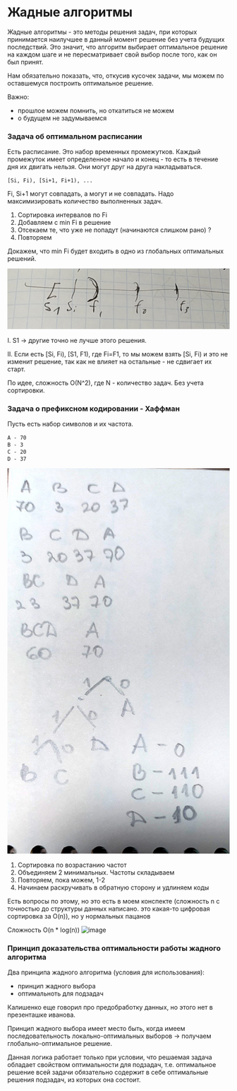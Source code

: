 # Жадные алгоритмы
Жадные алгоритмы - это методы решения задач, при которых принимается наилучшее в данный момент решение без учета будущих последствий. Это значит, что алгоритм выбирает оптимальное решение на каждом шаге и не пересматривает свой выбор после того, как он был принят.

Нам обязательно показать, что, откусив кусочек задачи, мы можем по оставшемуся построить оптимальное решение. 

Важно:
* прошлое можем помнить, но откатиться не можем
* о будущем не задумываемся

### Задача об оптимальном расписании
Есть расписание. Это набор временных промежутков. Каждый промежуток имеет определенное начало и конец - то есть в течение дня их двигать нельзя. Они могут друг на друга накладываться.

    [Si, Fi), [Si+1, Fi+1), ...

Fi, Si+1 могут совпадать, а могут и не совпадать. Надо максимизировать количество выполненных задач.

1. Сортировка интервалов по Fi 
2. Добавляем с min Fi в решение
3. Отсекаем те, что уже не попадут (начинаются слишком рано) ?
4. Повторяем

Докажем, что min Fi будет входить в одно из глобальных оптимальных решений.

![img.png](imgs/ddddd.png)

I. S1 -> другие точно не лучше этого решения.

II. Если есть [Si, Fi), [S1, F1), где Fi=F1, то мы можем взять [Si, Fi) и это не изменит решение, так как не влияет на остальные - не сдвигает их старт.



По идее, сложность O(N^2), где N - количество задач. Без учета сортировки.
### Задача о префиксном кодировании - Хаффман

Пусть есть набор символов и их частота.

    A - 70
    B - 3
    C - 20
    D - 37

![img_1.png](imgs/dfhfdhfhf.png)


1. Сортировка по возрастанию частот
2. Объединяем 2 минимальных. Частоты складываем
3. Повторяем, пока можем, 1-2
4. Начинаем раскручивать в обратную сторону и удлиняем коды

Есть вопросы по этому, но это есть в моем конспекте (сложность n с точностью до структуры данных написано. это какая-то цифровая сортировка за O(n)), но у нормальных пацанов

Сложность O(n * log(n)) 
![image](https://github.com/tdnikolaeva/conspects-for-PiAA/assets/76812396/bd85cb2a-1376-410e-a493-5982da6a62f5)

### Принцип доказательства оптимальности работы жадного алгоритма
Два принципа жадного алгоритма (условия для использования):
* принцип жадного выбора
* оптимальноть для подзадач

Калишенко еще говорил про предобработку данных, но этого нет в презенташке иванова.

Принцип жадного выбора имеет место быть, когда имеем последовательность локально-оптимальных выборов -> получаем глобально-оптимальное решение.

Данная логика работает только при условии, что решаемая задача обладает свойством оптимальности для подзадач, т.е. оптимальное решение всей задачи обязательно содержит в себе оптимальные решения подзадач, из которых она состоит.
